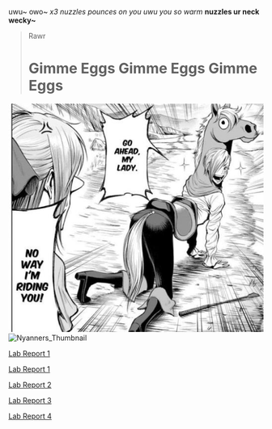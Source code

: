 uwu~
owo~
*x3 nuzzles pounces on you uwu you so warm*
**nuzzles ur neck wecky~**
> Rawr
> # Gimme Eggs Gimme Eggs Gimme Eggs
![Image](image0.jpg)
![Nyanners_Thumbnail](https://user-images.githubusercontent.com/97714611/149443783-7afdf604-3708-4030-8d45-b32dbaa25411.png)

[Lab Report 1](lab-report-1-week-2.html)

[Lab Report 1](https://b4nguyen.github.io/cse15l-lab-reports/lab-report-1-week-2.html)

[Lab Report 2](https://b4nguyen.github.io/cse15l-lab-reports/lab-report-2-week-4.html)

[Lab Report 3](https://b4nguyen.github.io/cse15l-lab-reports/lab-report-3-week-6.html)

[Lab Report 4](https://b4nguyen.github.io/cse15l-lab-reports/lab-report-4-week-8.html)




